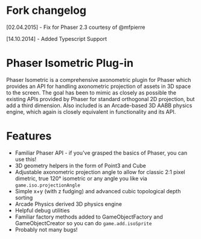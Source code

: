Fork changelog
==============
[02.04.2015] - Fix for Phaser 2.3 courtesy of @mfpierre

[14.10.2014] - Added Typescript Support


Phaser Isometric Plug-in
=======================

Phaser Isometric is a comprehensive axonometric plugin for Phaser which provides an API for handling axonometric projection of assets in 3D space to the screen.
The goal has been to mimic as closely as possible the existing APIs provided by Phaser for standard orthogonal 2D projection, but add a third dimension.
Also included is an Arcade-based 3D AABB physics engine, which again is closely equivalent in functionality and its API.

Features
========

* Familiar Phaser API - if you've grasped the basics of Phaser, you can use this!
* 3D geometry helpers in the form of Point3 and Cube
* Adjustable axonometric projection angle to allow for classic 2:1 pixel dimetric, true 120° isometric or any angle you like via ```game.iso.projectionAngle```
* Simple x+y (with z fudging) and advanced cubic topological depth sorting
* Arcade Physics derived 3D physics engine
* Helpful debug utilities
* Familiar factory methods added to GameObjectFactory and GameObjectCreator so you can do ```game.add.isoSprite```
* Probably not many bugs!
